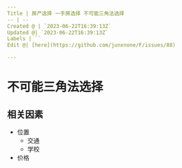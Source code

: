 ```yaml
---
Title | 房产选择 一手房选择 不可能三角法选择
-- | --
Created @ | `2023-06-22T16:39:13Z`
Updated @| `2023-06-22T16:39:13Z`
Labels | ``
Edit @| [here](https://github.com/junxnone/F/issues/88)

---
```

# 不可能三角法选择

## 相关因素
- 位置
  - 交通
  - 学校
- 价格

